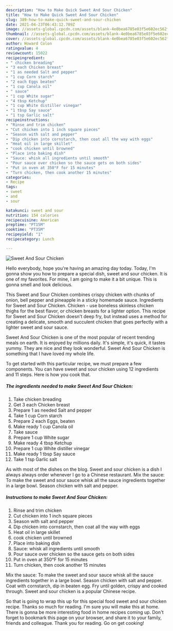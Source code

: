```yaml
---
description: "How to Make Quick Sweet And Sour Chicken"
title: "How to Make Quick Sweet And Sour Chicken"
slug: 389-how-to-make-quick-sweet-and-sour-chicken
date: 2021-04-23T06:43:12.709Z
image: //assets-global.cpcdn.com/assets/blank-4e0bea6785e03f5e602ec562f230caae08da540cada707380b4fe1bbebba43da.png
thumbnail: //assets-global.cpcdn.com/assets/blank-4e0bea6785e03f5e602ec562f230caae08da540cada707380b4fe1bbebba43da.png
cover: //assets-global.cpcdn.com/assets/blank-4e0bea6785e03f5e602ec562f230caae08da540cada707380b4fe1bbebba43da.png
author: Howard Colon
ratingvalue: 4
reviewcount: 15022
recipeingredient:
- " chicken breading"
- "3 each Chicken breast"
- "1 as needed Salt and pepper"
- "1 cup Corn starch"
- "2 each Eggs beaten"
- "1 cup Canola oil"
- " sauce"
- "1 cup White sugar"
- "4 tbsp Ketchup"
- "1 cup White distiller vinegar"
- "1 tbsp Say sauce"
- "1 tsp Garlic salt"
recipeinstructions:
- "Rinse and trim chicken"
- "Cut chicken into 1 inch square pieces"
- "Season with salt and pepper"
- "Dip chicken into cornstarch, then coat all the way with eggs"
- "Heat oil in large skillet"
- "cook chicken until browned"
- "Place into baking dish"
- "Sauce: whisk all ingredients until smooth"
- "Pour sauce over chicken so the sauce gets on both sides"
- "Put in oven at 350°F for 15 minutes"
- "Turn chicken, then cook another 15 minutes"
categories:
- Recipe
tags:
- sweet
- and
- sour

katakunci: sweet and sour 
nutrition: 154 calories
recipecuisine: American
preptime: "PT15M"
cooktime: "PT35M"
recipeyield: "1"
recipecategory: Lunch

---
```



![Sweet And Sour Chicken](//assets-global.cpcdn.com/assets/blank-4e0bea6785e03f5e602ec562f230caae08da540cada707380b4fe1bbebba43da.png)

Hello everybody, hope you're having an amazing day today. Today, I'm gonna show you how to prepare a special dish, sweet and sour chicken. It is one of my favorites. For mine, I am going to make it a bit unique. This is gonna smell and look delicious.

This Sweet and Sour Chicken combines crispy chicken with chunks of onion, bell pepper and pineapple in a sticky homemade sauce. Ingredients for Sweet and Sour Chicken. Chicken - use boneless skinless chicken thighs for the best flavor, or chicken breasts for a lighter option. This recipe for Sweet and Sour Chicken doesn&#39;t deep fry, but instead uses a method for creating a delicate, smooth and succulent chicken that goes perfectly with a lighter sweet and sour sauce.

Sweet And Sour Chicken is one of the most popular of recent trending meals on earth. It is enjoyed by millions daily. It's simple, it's quick, it tastes yummy. They are nice and they look wonderful. Sweet And Sour Chicken is something that I have loved my whole life.


To get started with this particular recipe, we must prepare a few components. You can have sweet and sour chicken using 12 ingredients and 11 steps. Here is how you cook that.

<!--inarticleads1-->

##### The ingredients needed to make Sweet And Sour Chicken:

1. Take  chicken breading
1. Get 3 each Chicken breast
1. Prepare 1 as needed Salt and pepper
1. Take 1 cup Corn starch
1. Prepare 2 each Eggs, beaten
1. Make ready 1 cup Canola oil
1. Take  sauce
1. Prepare 1 cup White sugar
1. Make ready 4 tbsp Ketchup
1. Prepare 1 cup White distiller vinegar
1. Make ready 1 tbsp Say sauce
1. Take 1 tsp Garlic salt


As with most of the dishes on the blog. Sweet and sour chicken is a dish I always always order whenever I go to a Chinese restaurant. Mix the sauce: To make the sweet and sour sauce whisk all the sauce ingredients together in a large bowl. Season chicken with salt and pepper. 

<!--inarticleads2-->

##### Instructions to make Sweet And Sour Chicken:

1. Rinse and trim chicken
1. Cut chicken into 1 inch square pieces
1. Season with salt and pepper
1. Dip chicken into cornstarch, then coat all the way with eggs
1. Heat oil in large skillet
1. cook chicken until browned
1. Place into baking dish
1. Sauce: whisk all ingredients until smooth
1. Pour sauce over chicken so the sauce gets on both sides
1. Put in oven at 350°F for 15 minutes
1. Turn chicken, then cook another 15 minutes


Mix the sauce: To make the sweet and sour sauce whisk all the sauce ingredients together in a large bowl. Season chicken with salt and pepper. Coat with cornstarch, dip in beaten egg. Fry until golden, crispy and cooked through. Sweet and sour chicken is a popular Chinese recipe. 

So that is going to wrap this up for this special food sweet and sour chicken recipe. Thanks so much for reading. I'm sure you will make this at home. There is gonna be more interesting food in home recipes coming up. Don't forget to bookmark this page on your browser, and share it to your family, friends and colleague. Thank you for reading. Go on get cooking!
